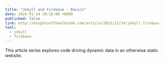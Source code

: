 ```yaml
---
title: "Jekyll and Firebase - Basics"
date: 2016-01-14 20:16:00 +0000
published: false
link: http://knightsoftheoldcode.com/article/2015/12/24/jekyll-firebase-basics/
tool:
  - jekyll
  - firebase
---
```

This article series explores code driving dynamic data in an otherwise static website.
